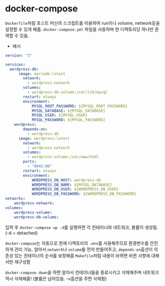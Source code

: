 # docker-compose

`Dockerfile`처럼 호스트 머신의 스크립트를 이용하여 run이나 volume, network등을 설정할 수 있게 해줌. `docker-compose.yml` 파일을 사용하며 한 디렉토리당 하나만 존재할 수 있음.

- 예시

```yaml
version: "3"

services:
  wordpress-db:
	  image: mariadb:latest
		network:
		  - wordpress-network
		volumes:
		  - wordpress-db-volume:/var/lib/mysql
		restart: always
		environment:
			MYSQL_ROOT_PASSWORD: ${MYSQL_ROOT_PASSWORD}
			MYSQL_DATABASE: ${MYSQL_DATABASE}
			MYSQL_USER: ${MYSQL_USER}
			MYSQL_PASSWORD: ${MYSQL_PASSWORD}
	wordpress:
		depends-on:
		  - wordpress-db
	  image: wordpress:latest
		network:
		  - wordpress-network
		volumes:
		  - wordpress-volume:/var/www/html
		ports:
		  - "8042:80"
		restart: always
		environment:
			WORDPRESS_DB_HOST: wordpress-db
			WORDPRESS_DB_NAME: ${MYSQL_DATABASE}
			WORDPRESS_DB_USER: ${WORDPRESS_DB_USER}
			WORDPRESS_DB_PASSWORD: ${WORDPRESS_DB_PASSWORD}
networks:
	wordpress-network:
volumes:
	wordpress-volume:
	wordpress-db-volume:
```

입력 후 `docker-compose up -d`를 실행하면 각 컨테이너와 네트워크, 볼륨이 생성됨. (-d = detached)

`docker-compose`는 자동으로 현재 디렉토리의 `.env`를 사용해주므로 환경변수를 안전하게 관리 가능.
알아서 `network`나 `volume`를 먼저 만들어주고, `depends-on`옵션이 의존성 있는 컨테이너의 순서를 보장해줌
`Makefile`처럼 내용이 바뀌면 바뀐 사항에 대해서만 재구성함

`docker-compose down`을 하면 알아서 컨테이너들을 종료시키고 삭제해주며 네트워크 역시 삭제해줌! (볼륨은 남아있음. -v옵션을 주면 삭제함)